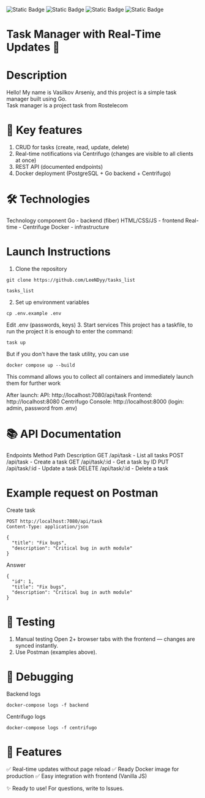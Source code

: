 
![Static Badge](https://img.shields.io/badge/Go-00ADD8?style=for-the-badge&logo=go&logoColor=white)
![Static Badge](https://img.shields.io/badge/Fiber-6C4DFF?style=for-the-badge&logo=fiber)
![Static Badge](https://img.shields.io/badge/docker-257bd6?style=for-the-badge&logo=docker&logoColor=white)
![Static Badge](https://img.shields.io/badge/Nginx-009639?logo=nginx&logoColor=white&style=for-the-badge)

# Task Manager with Real-Time Updates 🚀

# Description
Hello! My name is Vasilkov Arseniy, and this project is a simple task manager built using Go.  
Task manager is a project task from Rostelecom

# 🌟 Key features
1. CRUD for tasks (create, read, update, delete)
2. Real-time notifications via Centrifugo (changes are visible to all clients at once)
3. REST API (documented endpoints)
4. Docker deployment (PostgreSQL + Go backend + Centrifugo)

# 🛠 Technologies
Technology component
Go - backend (fiber)
HTML/CSS/JS - frontend
Real-time - Centrifuge
Docker - infrastructure

# Launch Instructions
1. Clone the repository
```
git clone https://github.com/LeeNDyy/tasks_list
```
```
tasks_list
```
2. Set up environment variables 
```
cp .env.example .env 
```
Edit .env (passwords, keys) 
3. Start services 
This project has a taskfile, to run the project it is enough to enter the command:
```
task up
```
But if you don't have the task utility, you can use
```
docker compose up --build
```
This command allows you to collect all containers and immediately launch them for further work

After launch:
API: http://localhost:7080/api/task
Frontend: http://localhost:8080
Centrifugo Console: http://localhost:8000 (login: admin, password from .env)

# 📚 API Documentation
Endpoints
Method Path Description
GET /api/task - List all tasks
POST /api/task - Create a task
GET /api/task/:id - Get a task by ID
PUT /api/task/:id - Update a task
DELETE /api/task/:id - Delete a task

# Example request on Postman
Create task
```
POST http://localhost:7080/api/task  
Content-Type: application/json  

{  
  "title": "Fix bugs",  
  "description": "Critical bug in auth module"  
}  
```
Answer
```
{  
  "id": 1,  
  "title": "Fix bugs",  
  "description": "Critical bug in auth module"  
}  
```
# 🔧 Testing
1. Manual testing
Open 2+ browser tabs with the frontend — changes are synced instantly.
2. Use Postman (examples above).

# 🐛 Debugging
Backend logs
```
docker-compose logs -f backend  
```
Centrifugo logs
```
docker-compose logs -f centrifugo  
```
# 📌 Features
✅ Real-time updates without page reload
✅ Ready Docker image for production
✅ Easy integration with frontend (Vanilla JS)

✨ Ready to use! For questions, write to Issues.


